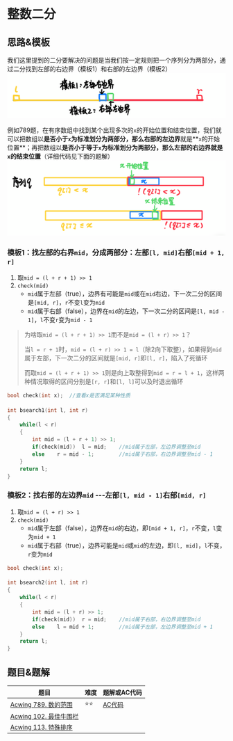 # 整数二分

## 思路&模板

我们这里提到的二分要解决的问题是当我们按一定规则把一个序列分为两部分，通过二分找到左部的右边界（模板1）和右部的左边界（模板2）![image-20210817161833970](https://raw.githubusercontent.com/RainGiving/PictureBed/master/img1/20210817161834.png)

例如789题，在有序数组中找到某个出现多次的`x`的开始位置和结束位置，我们就可以把数组以**是否小于`x`**为标准划分为两部分，那么**右部的左边界**就是**`x`的开始位置**；再把数组以**是否小于等于`x`**为标准划分为两部分，那么**左部的右边界就是`x`的结束位置**（详细代码见下面的题解）![image-20210817161851900](https://raw.githubusercontent.com/RainGiving/PictureBed/master/img1/20210817161851.png)

### 模板1：找左部的右界`mid`，分成两部分：左部`[l, mid]`右部`[mid + 1, r]`

1. 取`mid = (l + r + 1) >> 1`
2. `check(mid)`
   - `mid`属于左部（true），边界有可能是`mid`或在`mid`右边，下一次二分的区间是`[mid, r]`，`r`不变`l`变为`mid`
   - `mid`属于右部（false），边界在`mid`的左边，下一次二分的区间是`[l, mid - 1]`，`l`不变`r`变为`mid - 1`

>
>
>为啥取`mid = (l + r + 1) >> 1`而不是`mid = (l + r) >> 1`？
>
>当`l = r + 1`时，`mid = (l + r) >> 1 = l`（除2向下取整），如果得到`mid`属于左部，下一次二分的区间就是`[mid, r]`即`[l, r]`，陷入了死循环
>
>而取`mid = (l + r + 1) >> 1`则是向上取整得到`mid = r = l + 1`，这样两种情况取得的区间分别是`[r, r]`和`[l, l]`可以及时退出循环

```cpp
bool check(int x);	//查看x是否满足某种性质

int bsearch1(int l, int r)
{
    while(l < r)
    {
        int mid = (l + r + 1) >> 1;
        if(check(mid))	l = mid;	//mid属于左部，左边界调整至mid
        else	r = mid - 1;		//mid属于右部，右边界调整至mid - 1
	}
    return l;
}
```

### 模板2：找右部的左边界`mid` ---左部`[l, mid - 1]`右部`[mid, r]`

1. 取`mid = (l + r) >> 1`
2. `check(mid)`
   - `mid`属于左部（false），边界在`mid`的右边，即`[mid + 1, r]`，`r`不变，`l`变为`mid + 1`
   - `mid`属于右部（true），边界可能是`mid`或`mid`的左边，即`[l, mid]`，`l`不变，`r`变为`mid`

```cpp
bool check(int x);

int bsearch2(int l, int r)
{
    while(l < r)
    {
        int mid = (l + r) >> 1;
        if(check(mid))	r = mid;	//mid属于右部，右边界调整至mid
        else	l = mid + 1;		//mid属于左部，左边界调整至mid + 1
    }
    return l;
}
```

## 题目&题解

| 题目                                                         | 难度 | 题解或AC代码                                                 |
| ------------------------------------------------------------ | ---- | ------------------------------------------------------------ |
| [Acwing 789. 数的范围](https://www.acwing.com/problem/content/791/) | ⭐⭐   | [AC代码](https://github.com/RainGiving/AC/blob/master/Acwing_Basic/code/Acwing789_%E6%95%B0%E7%9A%84%E8%8C%83%E5%9B%B4.cpp) |
| [Acwing 102. 最佳牛围栏](https://www.acwing.com/problem/content/104/) |      |                                                              |
| [Acwing 113. 特殊排序](https://www.acwing.com/problem/content/115/) |      |                                                              |

